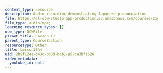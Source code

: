```yaml
---
content_type: resource
description: Audio recording demonstrating Japanese pronunciation.
file: https://ol-ocw-studio-app-production.s3.amazonaws.com/courses/21g-504-japanese-iv-spring-2009/2b9f124ac43cb38dbab2a52ca3bf1626_Lesson17A4.mp3
file_type: audio/mpeg
learning_resource_types: []
ocw_type: OCWFile
parent_title: Lesson 17
parent_type: CourseSection
resourcetype: Other
title: Lesson17A4
uid: 2b9f124a-c43c-b38d-bab2-a52ca3bf1626
video_metadata:
  youtube_id: null
---
```

